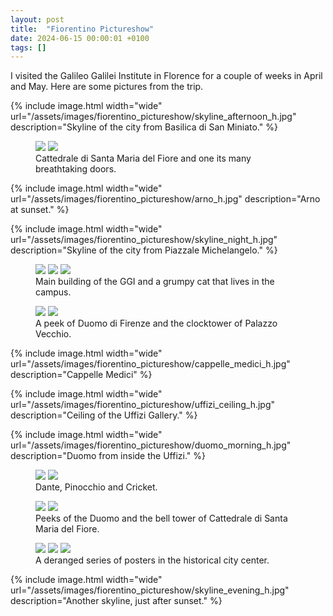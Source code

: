 ```yaml
---
layout: post
title:  "Fiorentino Pictureshow"
date: 2024-06-15 00:00:01 +0100
tags: []
---
```


I visited the Galileo Galilei Institute in Florence for a couple of weeks in
April and May.  Here are some pictures from the trip.

{% include image.html width="wide"
url="/assets/images/fiorentino_pictureshow/skyline_afternoon_h.jpg" 
  description="Skyline of the city from Basilica di San Miniato." %}

<figure class="image wide">
    <div class="many">
        <img src="/assets/images/fiorentino_pictureshow/duomo_morning_v.jpg">
        <img src="/assets/images/fiorentino_pictureshow/duomo_door_v.jpg">
    </div>
    <figcaption>
        Cattedrale di Santa Maria del Fiore and one its many breathtaking
        doors.
    </figcaption>
</figure>

{% include image.html width="wide"
url="/assets/images/fiorentino_pictureshow/arno_h.jpg" 
  description="Arno at sunset." %}

{% include image.html width="wide"
url="/assets/images/fiorentino_pictureshow/skyline_night_h.jpg" 
  description="Skyline of the city from Piazzale Michelangelo." %}

<figure class="image wide">
    <div class="many">
        <img src="/assets/images/fiorentino_pictureshow/ggi_v.jpg">
        <img src="/assets/images/fiorentino_pictureshow/ggi_cat_far_v.jpg">
        <img src="/assets/images/fiorentino_pictureshow/ggi_cat_close_v.jpg">
    </div>
    <figcaption>
        Main building of the GGI and a grumpy cat that lives in the campus.
    </figcaption>
</figure>

<figure class="image wide">
    <div class="many">
        <img src="/assets/images/fiorentino_pictureshow/duomo_evening_v.jpg">
        <img src="/assets/images/fiorentino_pictureshow/tower_night_v.jpg">
    </div>
    <figcaption>
        A peek of Duomo di Firenze and the clocktower of Palazzo Vecchio.
    </figcaption>
</figure>

{% include image.html width="wide"
url="/assets/images/fiorentino_pictureshow/cappelle_medici_h.jpg" 
  description="Cappelle Medici" %}

{% include image.html width="wide"
url="/assets/images/fiorentino_pictureshow/uffizi_ceiling_h.jpg" 
  description="Ceiling of the Uffizi Gallery." %}

{% include image.html width="wide"
url="/assets/images/fiorentino_pictureshow/duomo_morning_h.jpg" 
  description="Duomo from inside the Uffizi." %}

<figure class="image wide">
    <div class="many">
        <img src="/assets/images/fiorentino_pictureshow/dante_v.jpg">
        <img src="/assets/images/fiorentino_pictureshow/pinocchio_v.jpg">
    </div>
    <figcaption>
        Dante, Pinocchio and Cricket.
    </figcaption>
</figure>

<figure class="image wide">
    <div class="many">
        <img src="/assets/images/fiorentino_pictureshow/peek_duomo_v.jpg">
        <img src="/assets/images/fiorentino_pictureshow/peek_tower_v.jpg">
    </div>
    <figcaption>
        Peeks of the Duomo and the bell tower of Cattedrale di Santa Maria del
        Fiore.
    </figcaption>
</figure>

<figure class="image wide">
    <div class="many">
        <img src="/assets/images/fiorentino_pictureshow/barbie1_v.jpg">
        <img src="/assets/images/fiorentino_pictureshow/barbie2_v.jpg">
        <img src="/assets/images/fiorentino_pictureshow/barbie3_v.jpg">
    </div>
    <figcaption>
        A deranged series of posters in the
        historical city center.
    </figcaption>
</figure>

{% include image.html width="wide"
url="/assets/images/fiorentino_pictureshow/skyline_evening_h.jpg" 
  description="Another skyline, just after sunset." %}


